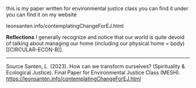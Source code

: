 this is my paper written for environmental justice class 
you can find it under you can find it on my website 

leonsanten.info/contemplatingChangeForEJ.html

**Reflections**
I generally recognize and notice that our world is quite devoid of talking about managing our home (including our physical home = body) [[CIRCULAR-ECON-B]].


________
Source
Santen, L. (2023). How can we transform ourselves? (Spirituality & Ecological Justice). Final Paper for Environmental Justice Class (MESH). https://leonsanten.info/contemplatingChangeForEJ.html

